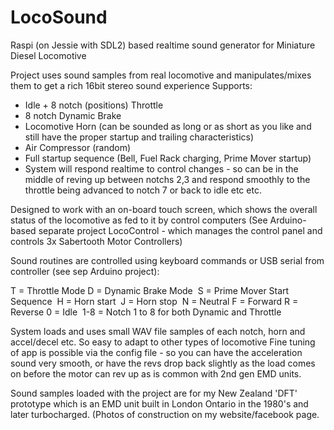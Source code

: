 # LocoSound
Raspi (on Jessie with SDL2) based realtime sound generator for Miniature Diesel Locomotive

Project uses sound samples from real locomotive and manipulates/mixes them to get a rich 16bit stereo sound experience
Supports:
- Idle + 8 notch (positions) Throttle
- 8 notch Dynamic Brake
- Locomotive Horn (can be sounded as long or as short as you like and still have the proper startup and trailing characteristics)
- Air Compressor (random)
- Full startup sequence (Bell, Fuel Rack charging, Prime Mover startup)
- System will respond realtime to control changes - so can be in the middle of reving up between notchs 2,3 and respond smoothly to the throttle being advanced to notch 7 or back to idle etc etc.

Designed to work with an on-board touch screen, which shows the overall status of the locomotive as fed to it by control computers (See Arduino-based separate project LocoControl - which manages the control panel and controls 3x Sabertooth Motor Controllers)

Sound routines are controlled using keyboard commands or USB serial from controller (see sep Arduino project):

T = Throttle Mode 
D = Dynamic Brake Mode  
S = Prime Mover Start Sequence  
H = Horn start  
J = Horn stop  
N = Neutral
F = Forward
R = Reverse
0 = Idle  
1-8 = Notch 1 to 8 for both Dynamic and Throttle

System loads and uses small WAV file samples of each notch, horn and accel/decel etc. So easy to adapt to other types of locomotive
Fine tuning of app is possible via the config file - so you can have the acceleration sound very smooth, or have the revs drop back slightly as the load comes on before the motor can rev up as is common with 2nd gen EMD units.

Sound samples loaded with the project are for my New Zealand 'DFT' prototype which is an EMD unit built in London Ontario in the 1980's and later turbocharged. (Photos of construction on my website/facebook page.
